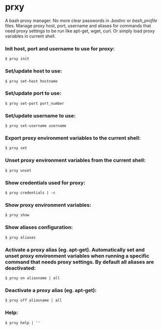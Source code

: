 # prxy

A bash proxy manager. No more clear passwords in *.bashrc* or *bash_profile* files. Manage proxy host, port, username and aliases for commands that need proxy settings to be run like apt-get, wget, curl. Or simply load proxy variables in current shell.

### Init host, port and username to use for proxy:
`$ prxy init`

### Set/update host to use:
`$ prxy set-host hostname`

### Set/update port to use:
`$ prxy set-port port_number`

### Set/update username to use:
`$ prxy set-username username`

### Export proxy environment variables to the current shell:
`$ prxy set`

### Unset proxy environment variables from the current shell:
`$ prxy unset`

### Show credentials used for proxy:
`$ prxy credentials | -c`

### Show proxy environment variables:
`$ prxy show`

### Show aliases configuration:
`$ prxy aliases`

### Activate a proxy alias (eg. apt-get). Automatically set and unset proxy environment variables when running a specific command that needs proxy settings. By default all aliases are deactivated:
`$ prxy on aliasname | all`

### Deactivate a proxy alias (eg. apt-get):
`$ prxy off aliasname | all`

### Help:
`$ prxy help | ''`
